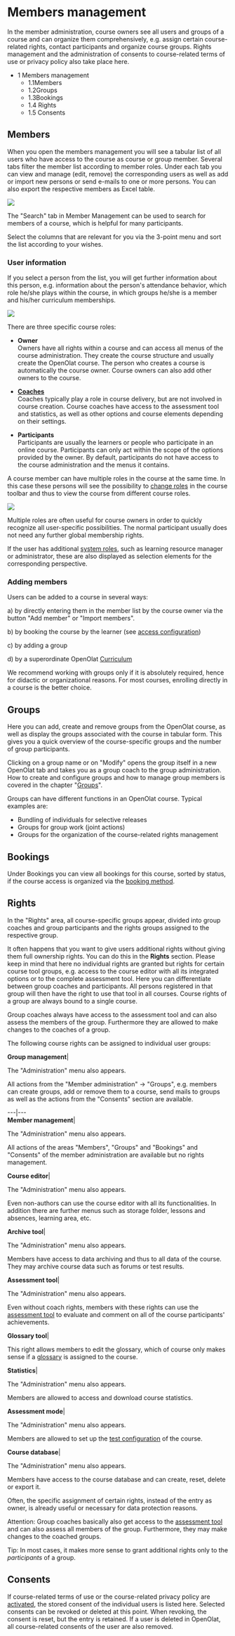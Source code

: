 # Members management

In the member administration, course owners see all users and groups of a
course and can organize them comprehensively, e.g. assign certain course-
related rights, contact participants and organize course groups. Rights
management and the administration of consents to course-related terms of use
or privacy policy also take place here.

  * 1 Members management 
    * 1.1Members
    * 1.2Groups
    * 1.3Bookings
    * 1.4 Rights
    * 1.5 Consents

## Members

When you open the members management you will see a tabular list of all users
who have access to the course as course or group member. Several tabs filter
the member list according to member roles. Under each tab you can view and
manage (edit, remove) the corresponding users as well as add or import new
persons or send e-mails to one or more persons. You can also export the
respective members as Excel table.

![](assets/memberst.png)

The "Search" tab in Member Management can be used to search for members of a
course, which is helpful for many participants.

Select the columns that are relevant for you via the 3-point menu and sort the
list according to your wishes.

### User information

If you select a person from the list, you will get further information about
this person, e.g. information about the person's attendance behavior, which
role he/she plays within the course, in which groups he/she is a member and
his/her curriculum memberships.

![](assets/Mitlied_bearbeiten1.jpg)

There are three specific course roles:

  *  **Owner**  
Owners have all rights within a course and can access all menus of the course
administration. They create the course structure and usually create the
OpenOlat course. The person who creates a course is automatically the course
owner. Course owners can also add other owners to the course.

  *  **[Coaches](../general/Coach.md)**  
Coaches typically play a role in course delivery, but are not involved in
course creation. Course coaches have access to the assessment tool and
statistics, as well as other options and course elements depending on their
settings.

  *  **Participants**  
Participants are usually the learners or people who participate in an online
course. Participants can only act within the scope of the options provided by
the owner. By default, participants do not have access to the course
administration and the menus it contains.

A course member can have multiple roles in the course at the same time. In
this case these persons will see the possibility to [change
roles](../general/Roles_and_Rights.md#RolesandRights-_rollenwechsel) in the course
toolbar and thus to view the course from different course roles.

![](assets/role_change.png)

Multiple roles are often useful for course owners in order to quickly
recognize all user-specific possibilities. The normal participant usually does
not need any further global membership rights.

If the user has additional [system roles](Roles+and+Rights.html), such as
learning resource manager or administrator, these are also displayed as
selection elements for the corresponding perspective.

### Adding members

Users can be added to a course in several ways:

a) by directly entering them in the member list by the course owner via the
button "Add member" or "Import members".

b) by booking the course by the learner (see [access
configuration](Access+configuration.html))

c) by adding a group

d) by a superordinate OpenOlat [Curriculum](Curriculum+Management.html)

We recommend working with groups only if it is absolutely required, hence for
didactic or organizational reasons. For most courses, enrolling directly in a
course is the better choice.

## Groups

Here you can add, create and remove groups from the OpenOlat course, as well
as display the groups associated with the course in tabular form. This gives
you a quick overview of the course-specific groups and the number of group
participants.

Clicking on a group name or on "Modify" opens the group itself in a new
OpenOlat tab and takes you as a group coach to the group administration. How
to create and configure groups and how to manage group members is covered in
the chapter "[Groups](Groups.html)".

Groups can have different functions in an OpenOlat course. Typical examples
are:

  * Bundling of individuals for selective releases
  * Groups for group work (joint actions)
  * Groups for the organization of the course-related rights management

## Bookings

Under Bookings you can view all bookings for this course, sorted by status, if
the course access is organized via the [booking
method](Access+configuration.html).

##  Rights

In the "Rights" area, all course-specific groups appear, divided into group
coaches and group participants and the rights groups assigned to the
respective group.

It often happens that you want to give users additional rights without giving
them full ownership rights. You can do this in the **Rights** section. Please
keep in mind that here no individual rights are granted but rights for certain
course tool groups, e.g. access to the course editor with all its integrated
options or to the complete assessment tool. Here you can differentiate between
group coaches and participants. All persons registered in that group will then
have the right to use that tool in all courses. Course rights of a group are
always bound to a single course.

Group coaches always have access to the assessment tool and can also assess
the members of the group. Furthermore they are allowed to make changes to the
coaches of a group.

The following course rights can be assigned to individual user groups:

 **Group management**|

The "Administration" menu also appears.

All actions from the "Member administration" → "Groups", e.g. members can
create groups, add or remove them to a course, send mails to groups as well as
the actions from the "Consents" section are available.  
  
---|---  
 **Member management**|

The "Administration" menu also appears.

All actions of the areas "Members", "Groups" and "Bookings" and "Consents" of
the member administration are available but no rights management.  
  
 **Course editor**|

The "Administration" menu also appears.

Even non-authors can use the course editor with all its functionalities. In
addition there are further menus such as storage folder, lessons and absences,
learning area, etc.  
  
 **Archive tool**|

The "Administration" menu also appears.

Members have access to data archiving and thus to all data of the course. They
may archive course data such as forums or test results.  
  
 **Assessment tool**|

The "Administration" menu also appears.

Even without coach rights, members with these rights can use the [assessment
tool](Assessment+tool+-+overview.html) to evaluate and comment on all of the
course participants' achievements.  
  
 **Glossary tool**|

This right allows members to edit the glossary, which of course only makes
sense if a [glossary](Using+Additional+Course+Features.html) is assigned to
the course.  
  
 **Statistics**|

The "Administration" menu also appears.

Members are allowed to access and download course statistics.  
  
 **Assessment mode**|

The "Administration" menu also appears.

Members are allowed to set up the [test configuration](Assessment+mode.html)
of the course.  
  
 **Course database**|

The "Administration" menu also appears.

Members have access to the course database and can create, reset, delete or
export it.  
  
Often, the specific assignment of certain rights, instead of the entry as
owner, is already useful or necessary for data protection reasons.

Attention: Group coaches basically also get access to the [assessment
tool](Assessment+tool+-+overview.html) and can also assess all members of the
group. Furthermore, they may make changes to the coached groups.

Tip: In most cases, it makes more sense to grant additional rights only to the
_participants_ of a group.

##  Consents

If course-related terms of use or the course-related privacy policy are
[activated](Course+Settings.html), the stored consent of the individual users
is listed here. Selected consents can be revoked or deleted at this point.
When revoking, the consent is reset, but the entry is retained. If a user is
deleted in OpenOlat, all course-related consents of the user are also removed.

  

